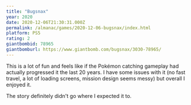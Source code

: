 ```yaml
---
title: "Bugsnax"
year: 2020
date: 2020-12-06T21:30:31.000Z
permalink: /almanac/games/2020-12-06-bugsnax/index.html
platform: PS5
rating: 2
giantbombid: 78965
giantbomburl: https://www.giantbomb.com/bugsnax/3030-78965/
---
```


This is a lot of fun and feels like if the Pokémon catching gameplay had actually progressed it the last 20 years. I have some issues with it (no fast travel, a lot of loading screens, mission design seems messy) but overall I enjoyed it.

The story definitely didn't go where I expected it to.